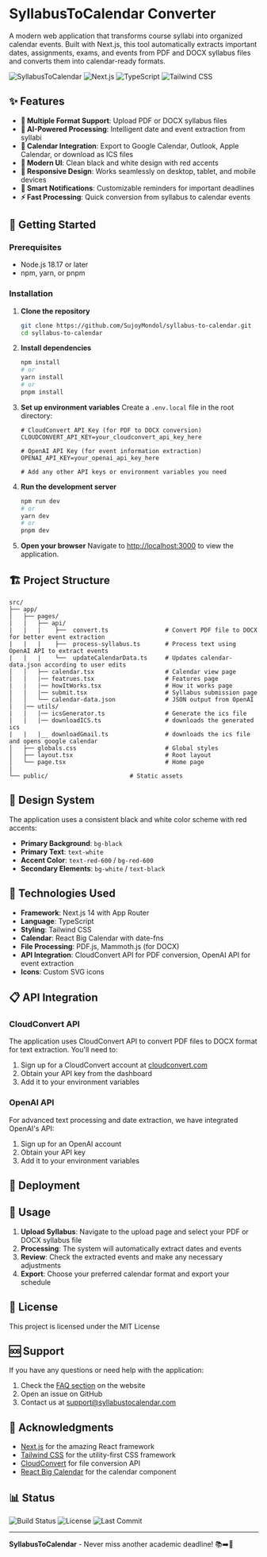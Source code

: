 # SyllabusToCalendar Converter

A modern web application that transforms course syllabi into organized calendar events. Built with Next.js, this tool automatically extracts important dates, assignments, exams, and events from PDF and DOCX syllabus files and converts them into calendar-ready formats.

![SyllabusToCalendar](https://img.shields.io/badge/SyllabusToCalendar-Convert%20Syllabi%20to%20Calendar-red)
![Next.js](https://img.shields.io/badge/Next.js-14.0-black)
![TypeScript](https://img.shields.io/badge/TypeScript-5.0-blue)
![Tailwind CSS](https://img.shields.io/badge/Tailwind-CSS-38B2AC)

## ✨ Features

- **📄 Multiple Format Support**: Upload PDF or DOCX syllabus files
- **🤖 AI-Powered Processing**: Intelligent date and event extraction from syllabi
- **📅 Calendar Integration**: Export to Google Calendar, Outlook, Apple Calendar, or download as ICS files
- **🎨 Modern UI**: Clean black and white design with red accents
- **📱 Responsive Design**: Works seamlessly on desktop, tablet, and mobile devices
- **🔔 Smart Notifications**: Customizable reminders for important deadlines
- **⚡ Fast Processing**: Quick conversion from syllabus to calendar events

## 🚀 Getting Started

### Prerequisites

- Node.js 18.17 or later
- npm, yarn, or pnpm

### Installation

1. **Clone the repository**
   ```bash
   git clone https://github.com/SujoyMondol/syllabus-to-calendar.git
   cd syllabus-to-calendar
   ```

2. **Install dependencies**
   ```bash
   npm install
   # or
   yarn install
   # or
   pnpm install
   ```

3. **Set up environment variables**
   Create a `.env.local` file in the root directory:
   ```env
   # CloudConvert API Key (for PDF to DOCX conversion)
   CLOUDCONVERT_API_KEY=your_cloudconvert_api_key_here

   # OpenAI API Key (for event information extraction)
   OPENAI_API_KEY=your_openai_api_key_here

   # Add any other API keys or environment variables you need
   ```

4. **Run the development server**
   ```bash
   npm run dev
   # or
   yarn dev
   # or
   pnpm dev
   ```

5. **Open your browser**
   Navigate to [http://localhost:3000](http://localhost:3000) to view the application.

## 🏗️ Project Structure

```
src/
├── app/
│   ├── pages/
|   |   ├── api/
|   |   |    ├──  convert.ts                # Convert PDF file to DOCX for better event extraction
|   |   |    ├──  process-syllabus.ts       # Process text using OpenAI API to extract events
|   |   |    └──  updateCalendarData.ts     # Updates calendar-data.json according to user edits
│   │   ├── calendar.tsx                    # Calendar view page
|   |   |── featrues.tsx                    # Features page
|   |   |── howItWorks.tsx                  # How it works page
|   |   |── submit.tsx                      # Syllabus submission page
│   │   └── calendar-data.json              # JSON output from OpenAI
|   |── utils/
|   |   |── icsGenerator.ts                 # Generate the ics file
|   |   |── downloadICS.ts                  # downloads the generated ics 
|   |   |__ downloadGmail.ts                # downloads the ics file and opens google calendar
│   ├── globals.css                         # Global styles
│   ├── layout.tsx                          # Root layout
│   └── page.tsx                            # Home page
|
└── public/                       # Static assets
```

## 🎨 Design System

The application uses a consistent black and white color scheme with red accents:

- **Primary Background**: `bg-black`
- **Primary Text**: `text-white`
- **Accent Color**: `text-red-600` / `bg-red-600`
- **Secondary Elements**: `bg-white` / `text-black`

## 🔧 Technologies Used

- **Framework**: Next.js 14 with App Router
- **Language**: TypeScript
- **Styling**: Tailwind CSS
- **Calendar**: React Big Calendar with date-fns
- **File Processing**: PDF.js, Mammoth.js (for DOCX)
- **API Integration**: CloudConvert API for PDF conversion, OpenAI API for event extraction
- **Icons**: Custom SVG icons

## 📋 API Integration

### CloudConvert API
The application uses CloudConvert API to convert PDF files to DOCX format for text extraction. You'll need to:

1. Sign up for a CloudConvert account at [cloudconvert.com](https://cloudconvert.com)
2. Obtain your API key from the dashboard
3. Add it to your environment variables

###  OpenAI API
For advanced text processing and date extraction, we have integrated OpenAI's API:

1. Sign up for an OpenAI account
2. Obtain your API key
3. Add it to your environment variables

## 🚀 Deployment



## 📝 Usage

1. **Upload Syllabus**: Navigate to the upload page and select your PDF or DOCX syllabus file
2. **Processing**: The system will automatically extract dates and events
3. **Review**: Check the extracted events and make any necessary adjustments
4. **Export**: Choose your preferred calendar format and export your schedule



## 📄 License

This project is licensed under the MIT License 

## 🆘 Support

If you have any questions or need help with the application:

1. Check the [FAQ section](/how-it-works) on the website
2. Open an issue on GitHub
3. Contact us at support@syllabustocalendar.com

## 🙏 Acknowledgments

- [Next.js](https://nextjs.org/) for the amazing React framework
- [Tailwind CSS](https://tailwindcss.com/) for the utility-first CSS framework
- [CloudConvert](https://cloudconvert.com/) for file conversion API
- [React Big Calendar](https://github.com/jquense/react-big-calendar) for the calendar component

## 📊 Status

![Build Status](https://img.shields.io/badge/build-passing-brightgreen)
![License](https://img.shields.io/badge/license-MIT-blue)
![Last Commit](https://img.shields.io/github/last-commit/SujoyMondol/syllabus-to-calendar)

---

**SyllabusToCalendar** - Never miss another academic deadline! 📚➡️📅
